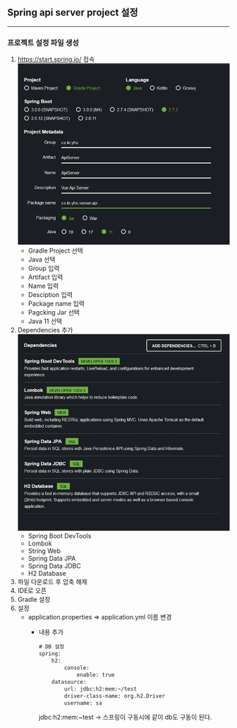 ## Spring api server project 설정

---

### 프로젝트 설정 파일 생성

1. <https://start.spring.io/> 접속
   ![Project](../image/spring_start.jpg)   
     + Gradle Project 선택
     + Java 선택
     + Group 입력
     + Artifact 입력
     + Name 입력
     + Desciption 입력
     + Package name 입력
     + Pagcking Jar 선택
     + Java 11 선택
2. Dependencies 추가
   ![Dependencies](../image/2022-09-06%2011%2002%2021.jpg)      
    + Spring Boot DevTools
    + Lombok
    + String Web
    + Spring Data JPA
    + Spring Data JDBC
    + H2 Database
3. 파일 다운로드 후 압축 해제
4. IDE로 오픈
5. Gradle 설정
6. 설정
   + application.properties => application.yml 이름 변경
     + 내용 추가

        ```YML
        # DB 설정
        spring:
            h2:
                console:
                    enable: true
            datasource:
                url: jdbc:h2:mem:~/test
                driver-class-name: org.h2.Driver
                username: sa
        ```

        jdbc:h2:mem:~test -> 스프링이 구동시에 같이 db도 구동이 된다.

